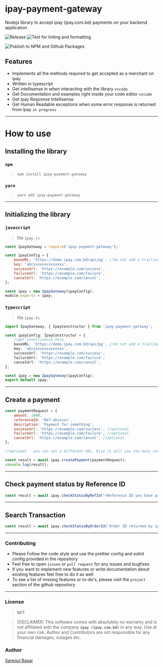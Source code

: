 # ipay-payment-gateway

Nodejs library to accept ipay (ipay.com.bd) payments on your backend application

![Release](https://github.com/sarequl/ipay-payment-gateway/actions/workflows/release.yml/badge.svg)
![Test for linting and formatting](https://github.com/sarequl/ipay-payment-gateway/actions/workflows/test.yml/badge.svg)

![Publish to NPM and Github Packages](https://nodei.co/npm/ipay-payment-gateway.png?mini=true)

## Features

- Implements all the methods required to get accepted as a merchant on ipay
- Written in typescript
- Get intellisense in when interacting with the library `vscode`
- Get Documentation and examples right inside your code editor `vscode`
- Get ipay Response Intellisense
- Get Human Readable exceptions when some error response is returned from ipay `in progress`

---

# How to use

## Installing the library

### `npm`

> `npm install ipay-payment-gateway`

### `yarn`

> `yarn add ipay-payment-gateway`

---

## Initializing the library

### `javascript`

> file `ipay.js`

```javascript
const IpayGateway = require('ipay-payment-gateway');

const ipayConfig = {
	baseURL: 'https://demo.ipay.com.bd/api/pg', //do not add a trailing slash
	key: 'abcxxxxxxxxxxxxxx',
	successUrl: 'https://example.com/success',
	failureUrl: 'https://example.com/failure',
	cancelUrl: 'https://example.com/cancel',
};

const ipay = new IpayGateway(ipayConfig);
module.exports = ipay;
```

### `typescript`

> file `ipay.ts`

```typescript
import IpayGateway, { IpayConstructor } from 'ipay-payment-gateway';

const ipayConfig: IpayConstructor = {
	//get intellisense here
	baseURL: 'https://demo.ipay.com.bd/api/pg', //do not add a trailing slash
	key: 'abcxxxxxxxxxxxxxx',
	successUrl: 'https://example.com/success',
	failureUrl: 'https://example.com/failure',
	cancelUrl: 'https://example.com/cancel',
};

const ipay = new IpayGateway(ipayConfig);
export default ipay;
```

---

## Create a payment

```javascript
const paymentRequest = {
	amount: 1000,
	referenceId: 'Ref-abcxxxx',
	description: 'Payment for something',
	successUrl: 'https://example.com/success', //optional
	failureUrl: 'https://example.com/failure', //optional
	cancelUrl: 'https://example.com/cancel', //optional
};

//optional - you can set a different URL. Else it will use the main config URL.

const result = await ipay.createPayment(paymentRequest);
console.log(result);
```

---

## Check payment status by Reference ID

```javascript
const result = await ipay.checkStatusByRefId('<Reference ID you have passed while creating the order.>');
```

---

## Search Transaction

```javascript
const result = await ipay.checkStatusByOrderId('Order ID returned by ipay');
```

---

### Contributing

- Please Follow the code style and use the prettier config and eslint config provided in the repository
- Feel free to open `issues` or `pull request` for any issues and bugfixes
- If you want to implement new features or write documentation about existing features feel free to do it as well
- To see a list of missing features or to-do's, please visit the `project` section of the github repository

---

### License

> MIT

> DISCLAIMER: This software comes with absolutely no warranty and is not affiliated with the company **`ipay (ipay.com.bd)`** in any way. Use at your own risk. Author and Contributors are not responsible for any financial damages, outages etc.

### Author

[Sarequl Basar](https://github.com/sarequl)
